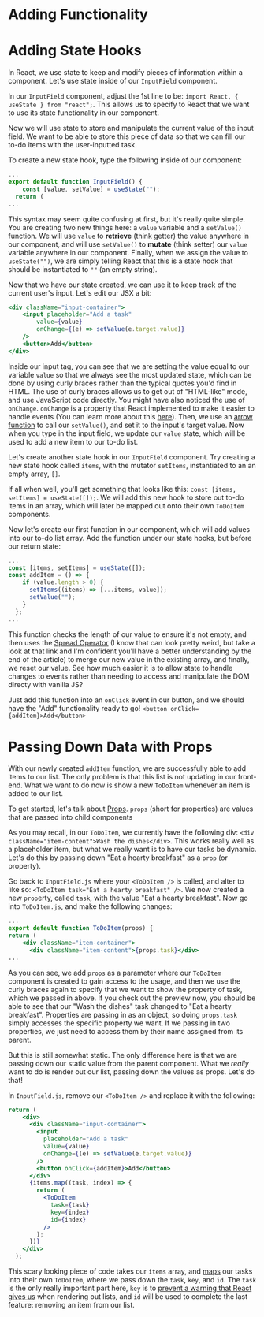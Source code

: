 # Adding Functionality

# Adding State Hooks

In React, we use state to keep and modify pieces of information within a component. Let's use state inside of our `InputField` component. 

In our `InputField` component, adjust the 1st line to be: `import React, { useState } from "react";`. This allows us to specify to React that we want to use its state functionality in our component. 

Now we will use state to store and manipulate the current value of the input field. We want to be able to store this piece of data so that we can fill our to-do items with the user-inputted task.

To create a new state hook, type the following inside of our component:

```jsx
...
export default function InputField() {
	const [value, setValue] = useState("");
  return (
...
```

This syntax may seem quite confusing at first, but it's really quite simple. You are creating two new things here: a `value` variable and a `setValue()` function. We will use `value` to **retrieve** (think getter) the value anywhere in our component, and will use `setValue()` to **mutate** (think setter) our `value` variable anywhere in our component. Finally, when we assign the value to `useState("")`, we are simply telling React that this is a state hook that should be instantiated to `""` (an empty string). 

Now that we have our state created, we can use it to keep track of the current user's input. Let's edit our JSX a bit:

```jsx
<div className="input-container">
	<input placeholder="Add a task" 
	 	value={value} 
	 	onChange={(e) => setValue(e.target.value)}
	/>
	<button>Add</button>
</div>
```

Inside our input tag, you can see that we are setting the value equal to our variable `value` so that we always see the most updated state, which can be done by using curly braces rather than the typical quotes you'd find in HTML. The use of curly braces allows us to get out of "HTML-like" mode, and use JavaScript code directly. You might have also noticed the use of `onChange`. `onChange` is a property that React implemented to make it easier to handle events (You can learn more about this [here](https://reactjs.org/docs/handling-events.html)). Then, we use an [arrow function](https://developer.mozilla.org/en-US/docs/Web/JavaScript/Reference/Functions/Arrow_functions) to call our `setValue()`, and set it to the input's target value. Now when you type in the input field, we update our `value` state, which will be used to add a new item to our to-do list. 

Let's create another state hook in our `InputField` component. Try creating a new state hook called `items`, with the mutator `setItems`, instantiated to an an empty array, `[]`.

If all when well, you'll get something that looks like this: `const [items, setItems] = useState([]);`. We will add this new hook to store out to-do items in an array, which will later be mapped out onto their own `ToDoItem` components.

Now let's create our first function in our component, which will add values into our to-do list array. Add the function under our state hooks, but before our return state:

```jsx
...
const [items, setItems] = useState([]);
const addItem = () => {
    if (value.length > 0) {
      setItems((items) => [...items, value]);
      setValue("");
    }
  };
...
```

This function checks the length of our value to ensure it's not empty, and then uses the [Spread Operator](https://developer.mozilla.org/en-US/docs/Web/JavaScript/Reference/Operators/Spread_syntax) (I know that can look pretty weird, but take a look at that link and I'm confident you'll have a better understanding by the end of the article) to merge our new value in the existing array, and finally, we reset our value. See how much easier it is to allow state to handle changes to events rather than needing to access and manipulate the DOM directy with vanilla JS?

Just add this function into an `onClick` event in our button, and we should have the "Add" functionality ready to go! `<button onClick={addItem}>Add</button>`

# Passing Down Data with Props

With our newly created `addItem` function, we are successfully able to add items to our list. The only problem is that this list is not updating in our front-end. What we want to do now is show a new `ToDoItem` whenever an item is added to our list. 

To get started, let's talk about [Props](https://reactjs.org/docs/components-and-props.html). `props` (short for properties) are values that are passed into child components 

As you may recall, in our `ToDoItem`, we currently have the following div: `<div className="item-content">Wash the dishes</div>`. This works really well as a placeholder item, but what we really want is to have our tasks be dynamic. Let's do this by passing down "Eat a hearty breakfast" as a `prop` (or property).

Go back to `InputField.js` where your `<ToDoItem />` is called, and alter to like so: `<ToDoItem task="Eat a hearty breakfast" />`. We now created a new `prop`erty, called `task`, with the value "Eat a hearty breakfast". Now go into `ToDoItem.js`, and make the following changes:

```jsx
...
export default function ToDoItem(props) {
return (
    <div className="item-container">
      <div className="item-content">{props.task}</div>
...
```

As you can see, we add `props` as a parameter where our `ToDoItem` component is created to gain access to the usage, and then we use the curly braces again to specify that we want to show the property of task, which we passed in above. If you check out the preview now, you should be able to see that our "Wash the dishes" task changed to "Eat a hearty breakfast". Properties are passing in as an object, so doing `props.task` simply accesses the specific property we want. If we passing in two properties, we just need to access them by their name assigned from its parent. 

But this is still somewhat static. The only difference here is that we are passing down our static value from the parent component. What we *really* want to do is render out our list, passing down the values as props. Let's do that!

In `InputField.js`, remove our `<ToDoItem />` and replace it with the following:

```jsx
return (
    <div>
      <div className="input-container">
        <input
          placeholder="Add a task"
          value={value}
          onChange={(e) => setValue(e.target.value)}
        />
        <button onClick={addItem}>Add</button>
      </div>
      {items.map((task, index) => {
        return (
          <ToDoItem
            task={task}
            key={index}
            id={index}
          />
        );
      })}
    </div>
  );
```

This scary looking piece of code takes our `items` array, and [maps](https://developer.mozilla.org/en-US/docs/Web/JavaScript/Reference/Global_Objects/Array/map) our tasks into their own `ToDoItem`, where we pass down the `task`, `key`, and `id`. The `task` is the only really important part here, `key` is to [prevent a warning that React gives us](https://reactjs.org/docs/lists-and-keys.html) when rendering out lists, and `id` will be used to complete the last feature: removing an item from our list.
